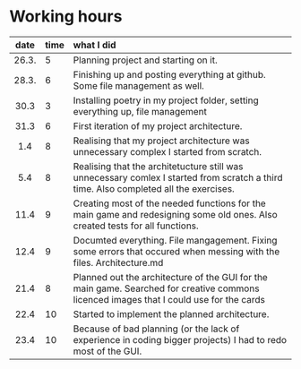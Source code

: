 # Working hours

| date | time | what I did  |
| :----:|:-----| :-----|
| 26.3. | 5    | Planning project and starting on it. |
| 28.3. | 6    | Finishing up and posting everything at github. Some file management as well. |
| 30.3  | 3    | Installing poetry in my project folder, setting everything up, file management |
| 31.3  | 6    | First iteration of my project architecture. |
| 1.4   | 8    | Realising that my project architecture was unnecessary complex I started from scratch. |
| 5.4   | 8    | Realising that the architetucture still was unnecessary comlex I started from scratch a third time. Also completed all the exercises. | 
| 11.4  | 9    | Creating most of the needed functions for the main game and redesigning some old ones. Also created tests for all functions. |
| 12.4  | 9    | Documted everything. File mangagement. Fixing some errors that occured when messing with the files. Architecture.md |
| 21.4  | 8    | Planned out the architecture of the GUI for the main game. Searched for creative commons licenced images that I could use for the cards |
| 22.4  | 10   | Started to implement the planned architecture. |
| 23.4  | 10   | Because of bad planning (or the lack of experience in coding bigger projects) I had to redo most of the GUI. |
